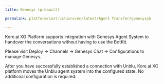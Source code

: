```yaml
---
title: Genesys (prebuilt)

permalink: platform/instructions/en/latest/Agent Transfer/genesyspb

---
```


<container>

Kore.ai XO Platform supports integration with Genesys Agent System to handover the conversations without having to use the BotKit.
  
Please visit Deploy → Channels → Genesys Chat → Configurations to manage Genesys. 
  
After you have successfully established a connection with Unblu, Kore.ai XO platform moves the Unblu agent system into the configured state. No additional configuration is required.

</container>
